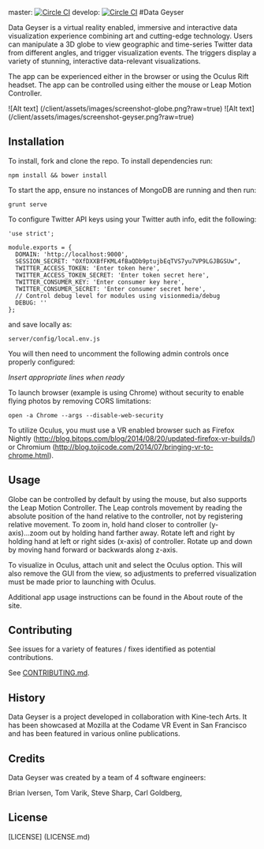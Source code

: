 master: [![Circle CI](https://circleci.com/gh/HR-Data-Geyser/Data-Geyser/tree/master.png?style=badge&circle-token=6cffbaab360c3e24eeb4b3fffe1afb7da7c389ff)](https://circleci.com/gh/HR-Data-Geyser/Data-Geyser/tree/master) develop: [![Circle CI](https://circleci.com/gh/HR-Data-Geyser/Data-Geyser/tree/develop.png?style=badge&circle-token=6cffbaab360c3e24eeb4b3fffe1afb7da7c389ff)](https://circleci.com/gh/HR-Data-Geyser/Data-Geyser/tree/develop)
#Data Geyser

Data Geyser is a virtual reality enabled, immersive and interactive data visualization experience combining art and cutting-edge technology. Users can manipulate a 3D globe to view geographic and time-series Twitter data from different angles, and trigger visualization events. The triggers display a variety of stunning, interactive data-relevant visualizations.

The app can be experienced either in the browser or using the Oculus Rift headset. The app can be controlled using either the mouse or Leap Motion Controller.

![Alt text] (/client/assets/images/screenshot-globe.png?raw=true)
![Alt text] (/client/assets/images/screenshot-geyser.png?raw=true)

## Installation

To install, fork and clone the repo. To install dependencies run:

```
npm install && bower install
```

To start the app, ensure no instances of MongoDB are running and then run:

```
grunt serve
```

To configure Twitter API keys using your Twitter auth info, edit the following:

```
'use strict';

module.exports = {
  DOMAIN: 'http://localhost:9000',
  SESSION_SECRET: "OXfDXXBfFKML4fBaQDb9ptujbEqTVS7yu7VP9LGJBGSUw",
  TWITTER_ACCESS_TOKEN: 'Enter token here',
  TWITTER_ACCESS_TOKEN_SECRET: 'Enter token secret here',
  TWITTER_CONSUMER_KEY: 'Enter consumer key here',
  TWITTER_CONSUMER_SECRET: 'Enter consumer secret here',
  // Control debug level for modules using visionmedia/debug
  DEBUG: ''
};

```
and save locally as:

```
server/config/local.env.js
```

You will then need to uncomment the following admin controls once properly configured:

*Insert appropriate lines when ready*

To launch browser (example is using Chrome) without security to enable flying photos by removing CORS limitations: 

```
open -a Chrome --args --disable-web-security
```

To utilize Oculus, you must use a VR enabled browser such as Firefox Nightly (http://blog.bitops.com/blog/2014/08/20/updated-firefox-vr-builds/) or Chromium (http://blog.tojicode.com/2014/07/bringing-vr-to-chrome.html). 
## Usage

Globe can be controlled by default by using the mouse, but also supports the Leap Motion Controller. The Leap controls movement by reading the absolute position of the hand relative to the controller, not by registering relative movement. To zoom in, hold hand closer to controller (y-axis)...zoom out by holding hand farther away. Rotate left and right by holding hand at left or right sides (x-axis) of controller. Rotate up and down by moving hand forward or backwards along z-axis.

To visualize in Oculus, attach unit and select the Oculus option. This will also remove the GUI from the view, so adjustments to preferred visualization must be made prior to launching with Oculus. 

Additional app usage instructions can be found in the About route of the site.

## Contributing

See issues for a variety of features / fixes identified as potential contributions.

See [CONTRIBUTING.md](CONTRIBUTING.md).

## History

Data Geyser is a project developed in collaboration with Kine-tech Arts. It has been showcased at Mozilla at the Codame VR Event in San Francisco and has been featured in various online publications.

## Credits

Data Geyser was created by a team of 4 software engineers:

Brian Iversen, 
Tom Varik, 
Steve Sharp, 
Carl Goldberg, 

## License

[LICENSE] (LICENSE.md)